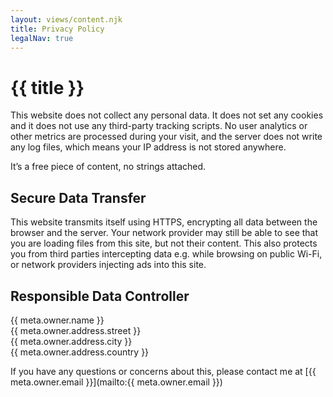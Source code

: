 ```yaml
---
layout: views/content.njk
title: Privacy Policy
legalNav: true
---
```


# {{ title }}

This website does not collect any personal data. It does not set any cookies and it does not use any third-party tracking scripts. No user analytics or other metrics are processed during your visit, and the server does not write any log files, which means your IP address is not stored anywhere.

It’s a free piece of content, no strings attached.

## Secure Data Transfer

This website transmits itself using HTTPS, encrypting all data between the browser and the server. Your network provider may still be able to see that you are loading files from this site, but not their content. This also protects you from third parties intercepting data e.g. while browsing on public Wi-Fi, or network providers injecting ads into this site.

## Responsible Data Controller

{{ meta.owner.name }}<br/>
{{ meta.owner.address.street }}<br/>
{{ meta.owner.address.city }}<br/>
{{ meta.owner.address.country }}

If you have any questions or concerns about this, please contact me at [{{ meta.owner.email }}](mailto:{{ meta.owner.email }})
